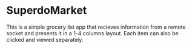 # SuperdoMarket
This is a simple grocery list app that recieves information from a remote socket and presents it in a 1-4 columns layout. Each item can also be clicked and viewed separately.
